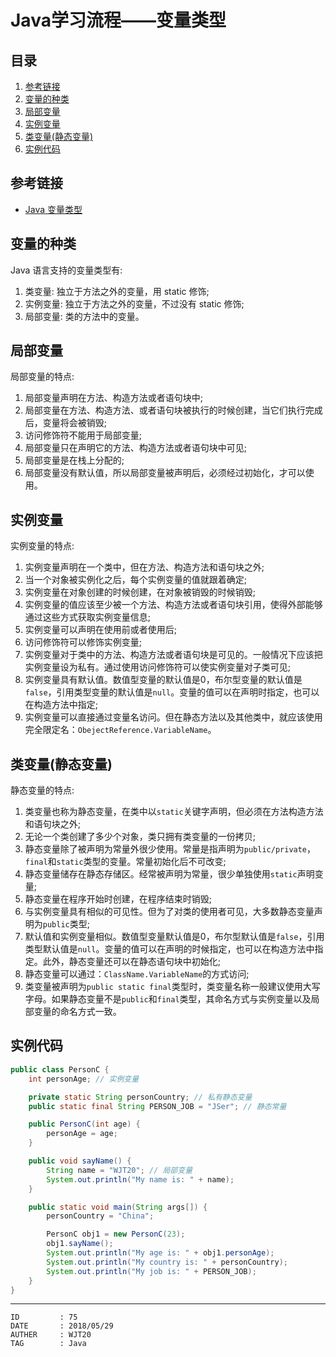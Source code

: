 
# Java学习流程——变量类型 #

## 目录 ##

1. [参考链接](#href1)
2. [变量的种类](#href2)
3. [局部变量](#href3)
4. [实例变量](#href4)
5. [类变量(静态变量)](#href5)
6. [实例代码](#href6)

## <a name="href1">参考链接</a> ##

- [Java 变量类型](http://www.runoob.com/java/java-variable-types.html)

## <a name="href2">变量的种类</a> ##

Java 语言支持的变量类型有:  

1. 类变量: 独立于方法之外的变量，用 static 修饰;  
2. 实例变量: 独立于方法之外的变量，不过没有 static 修饰;  
3. 局部变量: 类的方法中的变量。

## <a name="href3">局部变量</a> ##

局部变量的特点:  

1. 局部变量声明在方法、构造方法或者语句块中;  
2. 局部变量在方法、构造方法、或者语句块被执行的时候创建，当它们执行完成后，变量将会被销毁;  
3. 访问修饰符不能用于局部变量;  
4. 局部变量只在声明它的方法、构造方法或者语句块中可见;  
5. 局部变量是在栈上分配的;  
6. 局部变量没有默认值，所以局部变量被声明后，必须经过初始化，才可以使用。

## <a name="href4">实例变量</a> ##

实例变量的特点:

1. 实例变量声明在一个类中，但在方法、构造方法和语句块之外;  
2. 当一个对象被实例化之后，每个实例变量的值就跟着确定;  
3. 实例变量在对象创建的时候创建，在对象被销毁的时候销毁;  
4. 实例变量的值应该至少被一个方法、构造方法或者语句块引用，使得外部能够通过这些方式获取实例变量信息;  
5. 实例变量可以声明在使用前或者使用后;  
6. 访问修饰符可以修饰实例变量;  
7. 实例变量对于类中的方法、构造方法或者语句块是可见的。一般情况下应该把实例变量设为私有。通过使用访问修饰符可以使实例变量对子类可见;  
8. 实例变量具有默认值。数值型变量的默认值是0，布尔型变量的默认值是`false`，引用类型变量的默认值是`null`。变量的值可以在声明时指定，也可以在构造方法中指定;  
9. 实例变量可以直接通过变量名访问。但在静态方法以及其他类中，就应该使用完全限定名：`ObejectReference.VariableName`。

## <a name="href5">类变量(静态变量)</a> ##

静态变量的特点:  

1. 类变量也称为静态变量，在类中以`static`关键字声明，但必须在方法构造方法和语句块之外;  
2. 无论一个类创建了多少个对象，类只拥有类变量的一份拷贝;  
3. 静态变量除了被声明为常量外很少使用。常量是指声明为`public/private`，`final`和`static`类型的变量。常量初始化后不可改变;  
4. 静态变量储存在静态存储区。经常被声明为常量，很少单独使用`static`声明变量;  
5. 静态变量在程序开始时创建，在程序结束时销毁;  
6. 与实例变量具有相似的可见性。但为了对类的使用者可见，大多数静态变量声明为`public`类型;  
7. 默认值和实例变量相似。数值型变量默认值是0，布尔型默认值是`false`，引用类型默认值是`null`。变量的值可以在声明的时候指定，也可以在构造方法中指定。此外，静态变量还可以在静态语句块中初始化;  
8. 静态变量可以通过：`ClassName.VariableName`的方式访问;  
9. 类变量被声明为`public static final`类型时，类变量名称一般建议使用大写字母。如果静态变量不是`public`和`final`类型，其命名方式与实例变量以及局部变量的命名方式一致。  

## <a name="href6">实例代码</a> ##

```java
public class PersonC {
    int personAge; // 实例变量

    private static String personCountry; // 私有静态变量
    public static final String PERSON_JOB = "JSer"; // 静态常量

    public PersonC(int age) {
        personAge = age;
    }

    public void sayName() {
        String name = "WJT20"; // 局部变量
        System.out.println("My name is: " + name);
    }

    public static void main(String args[]) {
        personCountry = "China";

        PersonC obj1 = new PersonC(23);
        obj1.sayName();
        System.out.println("My age is: " + obj1.personAge);
        System.out.println("My country is: " + personCountry);
        System.out.println("My job is: " + PERSON_JOB);
    }
}
```

---

```
ID         : 75
DATE       : 2018/05/29
AUTHER     : WJT20
TAG        : Java
```
